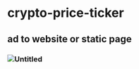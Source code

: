 # crypto-price-ticker
## ad to website or static page
### ![Untitled](https://user-images.githubusercontent.com/119916323/236669050-09ed6ddf-cd5c-4789-8ea5-94df66018b0f.jpg)

